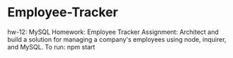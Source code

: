 # Employee-Tracker
hw-12: MySQL Homework: Employee Tracker Assignment: Architect and build a solution for managing a company's employees using node, inquirer, and MySQL.  To run: npm start  
